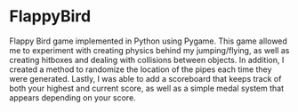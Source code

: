 # FlappyBird
Flappy Bird game implemented in Python using Pygame. This game allowed me to experiment with creating physics behind my jumping/flying, as well as creating hitboxes and dealing with collisions between objects. In addition, I created a method to randomize the location of the pipes each time they were generated. Lastly, I was able to add a scoreboard that keeps track of both your highest and current score, as well as a simple medal system that appears depending on your score.
